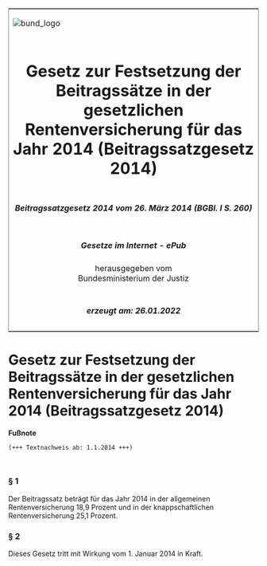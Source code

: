 <span id="DECKBLATT.html"></span>

<table border="0" frame="border" width="100%">

<tr valign="top">

<td align="left">

![bund\_logo](BfJ_2021_Web_de_de.gif)

</td>

<td align="right">

 

</td>

</tr>

<tr align="center" valign="middle">

<td colspan="2">

# Gesetz zur Festsetzung der Beitragssätze in der gesetzlichen Rentenversicherung für das Jahr 2014 (Beitragssatzgesetz 2014)

</td>

</tr>

<tr align="center" valign="middle">

<td colspan="2">

##### Beitragssatzgesetz 2014 vom 26. März 2014 (BGBl. I S. 260)

</td>

</tr>

<tr align="center" valign="middle">

<td colspan="2">

  
  

##### Gesetze im Internet - ePub  
  
herausgegeben vom  
Bundesministerium der Justiz

</td>

</tr>

<tr align="center" valign="bottom">

<td colspan="2">

  
  

##### erzeugt am: 26.01.2022

</td>

</tr>

</table>

<span id="BJNR026000014.html"></span>

# Gesetz zur Festsetzung der Beitragssätze in der gesetzlichen Rentenversicherung für das Jahr 2014 (Beitragssatzgesetz 2014)

<div>

  
**Fußnote**

<div class="jnhtml">

<div>

<div class="jurAbsatz">

  

``` 
(+++ Textnachweis ab: 1.1.2014 +++)

 
```

</div>

</div>

</div>

</div>

<span id="BJNR026000014BJNE000100000.html"></span>

### § 1  

<div>

<div class="jnhtml">

<div>

<div class="jurAbsatz">

Der Beitragssatz beträgt für das Jahr 2014 in der allgemeinen
Rentenversicherung 18,9 Prozent und in der knappschaftlichen
Rentenversicherung 25,1 Prozent.

</div>

</div>

</div>

</div>

<span id="BJNR026000014BJNE000200000.html"></span>

### § 2  

<div>

<div class="jnhtml">

<div>

<div class="jurAbsatz">

Dieses Gesetz tritt mit Wirkung vom 1. Januar 2014 in Kraft.

</div>

</div>

</div>

</div>
